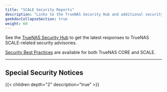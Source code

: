 ```yaml
---
title: "SCALE Security Reports"
description: "Links to the TrueNAS Security Hub and additional security notices about TrueNAS SCALE."
geekdocCollapseSection: true
weight: 60
---
```


See the [TrueNAS Security Hub](https://security.truenas.com/) to get the latest responses to TrueNAS SCALE-related security advisories.

[Security Best Practices](../solutions/optimizations/security/) are available for both TrueNAS CORE and SCALE.

---

## Special Security Notices

{{< children depth="2" description="true" >}}
